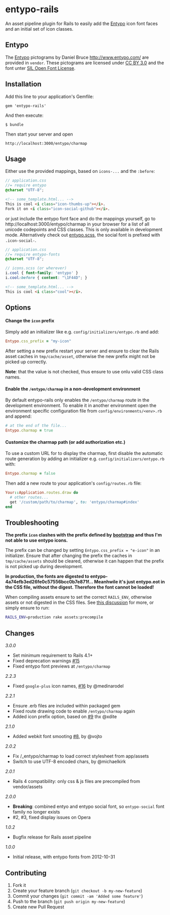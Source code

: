 # entypo-rails

An asset pipeline plugin for Rails to easily add the [Entypo](http://www.entypo.com/)
icon font faces and an initial set of icon classes.

## Entypo

The [Entypo](http://www.entypo.com/) pictograms by Daniel Bruce http://www.entypo.com/
are provided in `vendor`. These pictograms are licensed under
[CC BY 3.0](http://creativecommons.org/licenses/by-sa/3.0/) and the font unter
[SIL Open Font License](http://scripts.sil.org/OFL).

## Installation

Add this line to your application's Gemfile:

    gem 'entypo-rails'

And then execute:

    $ bundle

Then start your server and open

    http://localhost:3000/entypo/charmap

## Usage

Either use the provided mappings, based on `icons-...` and the `:before`:

```scss
// application.css
//= require entypo
@charset "UTF-8";
```

```html
<!-- some_template.html... -->
This is cool <i class="icon-thumbs-up"></i>.
Fork it on <i class="icon-social-github"></i>.
```

or just include the entypo font face and do the mappings yourself, go to
http://localhost:3000/entypo/charmap in your browser for a list of all
unicode codepoints and CSS classes. This is only available in development
mode. Alternatively check out [entypo.scss](https://github.com/lwe/entypo-rails/blob/master/app/assets/stylesheets/entypo.scss),
the social font is prefixed with `.icon-social-`.

```scss
// application.css
//= require entypo-fonts
@charset "UTF-8";

// icons.scss (or wherever)
i.cool { font-family: 'entypo' }
i.cool:before { content: "\1F44D"; }
```

```html
<!-- some_template.html... -->
This is cool <i class="cool"></i>.
```

## Options

#### Change the `icon` prefix

Simply add an initializer like e.g. `config/initializers/entypo.rb` and add:

```ruby
Entypo.css_prefix = "my-icon"
```

After setting a new prefix restart your server and ensure to clear the Rails
asset caches in `tmp/cache/asset`, otherwise the new prefix might not be
picked up correctly.

**Note**: that the value is not checked, thus ensure to use onlu valid CSS
class names.

#### Enable the `/entypo/charmap` in a non-development environment

By default entypo-rails only enables the `/entypo/charmap` route in the
development environment. To enable it in another environment open the
environment specific configuration file from `config/environments/<env>.rb`
and append:

```ruby
# at the end of the file...
Entypo.charmap = true
```

#### Customize the charmap path (or add authorization etc.)

To use a custom URL for to display the charmap, first disable the automatic
route generation by adding an initializer e.g. `config/initializers/entypo.rb`
with:

```ruby
Entypo.charmap = false
```

Then add a new route to your application's `config/routes.rb` file:

```ruby
Your::Application.routes.draw do
  # other routes...
  get '/custom/path/to/charmap', to: 'entypo/charmap#index'
end
```

## Troubleshooting

**The prefix `icon` clashes with the prefix defined by
[bootstrap](http://getbootstrap.com/2.3.2/base-css.html#icons) and thus I'm
not able to use entypo icons.**

The prefix can be changed by setting `Entypo.css_prefix = "e-icon"` in an
initializer. Ensure that after changing the prefix the caches in
`tmp/cache/assets` should be cleared, otherwise it can happen that the prefix
is not picked up during development.

**In production, the fonts are digested to entypo-
4a74efb3ed26fe0c57556bcc0b7e871f... Meanhwile it's just entypo.eot in the CSS
file, without the digest. Therefore the font cannot be loaded!**

When compiling assets ensure to set the correct `RAILS_ENV`, otherwise assets
or not digested in the CSS files. See
[this discussion](https://github.com/lwe/entypo-rails/pull/6) for more, or
simply ensure to run:

```bash
RAILS_ENV=production rake assets:precompile
```

## Changes

_3.0.0_

- Set minimum requirement to Rails 4.1+
- Fixed deprecation warnings [#15](https://github.com/lwe/entypo-rails/issues/15)
- Fixed entypo font previews at `/entypo/charmap`

_2.2.3_

- Fixed `google-plus` icon names, [#16](https://github.com/lwe/entypo-rails/pull/16) by @medinarodel

_2.2.1_

- Ensure .erb files are included within packaged gem
- Fixed route drawing code to enable `/entypo/charmap` again
- Added icon prefix option, based on [#9](https://github.com/lwe/entypo-rails/pull/9) thx @xdite

_2.1.0_

- Added webkit font smooting [#8](https://github.com/lwe/entypo-rails/pull/8), by @vojto

_2.0.2_

- Fix /_entypo/charmap to load correct stylesheet from app/assets
- Switch to use UTF-8 encoded chars, by @michaelkirk

_2.0.1_

- Rails 4 compatibility: only css & js files are precompiled from vendor/assets

_2.0.0_

- **Breaking**: combined entyo and entypo social font, so `entypo-social` font family no longer exists
- #2, #3, fixed display issues on Opera

_1.0.2_

- Bugfix release for Rails asset pipeline

_1.0.0_

- Initial release, with entypo fonts from 2012-10-31

## Contributing

1. Fork it
2. Create your feature branch (`git checkout -b my-new-feature`)
3. Commit your changes (`git commit -am 'Added some feature'`)
4. Push to the branch (`git push origin my-new-feature`)
5. Create new Pull Request
